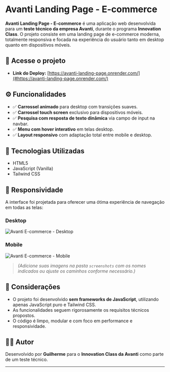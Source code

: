 # Avanti Landing Page - E-commerce

**Avanti Landing Page - E-commerce** é uma aplicação web desenvolvida para um **teste técnico da empresa Avanti**, durante o programa **Innovation Class**. O projeto consiste em uma landing page de e-commerce moderna, totalmente responsiva e focada na experiência do usuário tanto em desktop quanto em dispositivos móveis.

## 🔗 Acesse o projeto

- **Link do Deploy:** [https://avanti-landing-page.onrender.com/](#https://avanti-landing-page.onrender.com/)

## ⚙️ Funcionalidades

- ✅ **Carrossel animado** para desktop com transições suaves.
- ✅ **Carrossel touch screen** exclusivo para dispositivos móveis.
- ✅ **Pesquisa com resposta de texto dinâmica** via campo de input na navbar.
- ✅ **Menu com hover interativo** em telas desktop.
- ✅ **Layout responsivo** com adaptação total entre mobile e desktop.

## 🧪 Tecnologias Utilizadas

- HTML5
- JavaScript (Vanilla)
- Tailwind CSS

## 📱 Responsividade

A interface foi projetada para oferecer uma ótima experiência de navegação em todas as telas:

### Desktop

![Avanti E-commerce - Desktop](./screenshots/desktop.png)

### Mobile

![Avanti E-commerce - Mobile](./screenshots/mobile.png)

> *(Adicione suas imagens na pasta `screenshots` com os nomes indicados ou ajuste os caminhos conforme necessário.)*

## 📝 Considerações

- O projeto foi desenvolvido **sem frameworks de JavaScript**, utilizando apenas JavaScript puro e Tailwind CSS.
- As funcionalidades seguem rigorosamente os requisitos técnicos propostos.
- O código é limpo, modular e com foco em performance e responsividade.

## 👨‍💻 Autor

Desenvolvido por **Guilherme** para o **Innovation Class da Avanti** como parte de um teste técnico.

---

